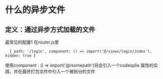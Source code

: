 # 什么的异步文件

## 定义：通过异步方式加载的文件

最常见的配置1 在router.js里

```text
  { path: '/login', component: () => import('@/views/login/index'), hidden: true }

```

使用component : \(\) =&gt; import\('@/somepath'\)将会引入一个codesplie 属性的实践，并在最终打包文件中引入一个被拆分的文件

